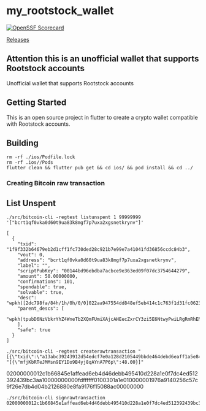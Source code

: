 # my_rootstock_wallet

[![OpenSSF Scorecard](https://api.scorecard.dev/projects/github.com/rsksmart/2wp-app/badge)](https://scorecard.dev/viewer/?uri=github.com/financial-bjbraz/rootstock_wallet)

[Releases](github.com/financial-bjbraz/rootstock_wallet/releases/latest)

## Attention this is an unofficial wallet that supports Rootstock accounts

Unofficial wallet that supports Rootstock accounts

## Getting Started

This is an open source project in flutter to create a crypto wallet compatible with Rootstock accounts.

## Building
```
rm -rf ./ios/Podfile.lock   
rm -rf .ios//Pods
flutter clean && flutter pub get && cd ios/ && pod install && cd ../

```

### Creating Bitcoin raw transaction
## List Unspent
```
./src/bitcoin-cli -regtest listunspent 1 99999999 '["bcrt1qf0vka0d60t9ua83k8mgf7p7uxa2xgsnetkrynv"]'
```
```
[
  {
    "txid": "1f9f332b64679eb2d1cff1fc730ded28c921b7e99e7a41041fd36856ccdc84b3",
    "vout": 0,
    "address": "bcrt1qf0vka0d60t9ua83k8mgf7p7uxa2xgsnetkrynv",
    "label": "",
    "scriptPubKey": "00144bd96ebdba7acbce9e363ed09f07dc3754644279",
    "amount": 50.00000000,
    "confirmations": 101,
    "spendable": true,
    "solvable": true,
    "desc": "wpkh([2dc798fa/84h/1h/0h/0/0]022aa947554dd848ef5eb414c1c763f1d31fc06233167c7b5c3302f4ee9613212c)#t7dj5dfp",
    "parent_descs": [
      "wpkh(tpubD6NzVbkrYhZ4WneTb2XQmFUmiXAjcAHEecZxrCY3zi5E6NtwyPwiLRgRmRhENfwzEkDmwKCi3wkD8kyP84nCwHEYoVhQXoPAnJHefZ1o4bN/84h/1h/0h/0/*)#jn6s08jj"
    ],
    "safe": true
  }
]
```


```
./src/bitcoin-cli -regtest createrawtransaction "[{\"txid\":\"a13abc39243912d54edcf7e0a128d2105449bbde464debd6eaff1a5e84661b2c\",\"vout\":0}]" "[{\"mfjKbRTeJMMsn9EY1Do9B4yj8qAYnA7P6p\":48.00}]"

```
02000000012c1b66845e1affead6eb4d46debb495410d228a1e0f7dc4ed512392439bc3aa10000000000fdffffff0100301a1e010000001976a9140256c57c9f26e7db4d04b2126880e8fa9176f15088ac00000000
```
./src/bitcoin-cli signrawtransaction 02000000012c1b66845e1affead6eb4d46debb495410d228a1e0f7dc4ed512392439bc3aa10000000000fdffffff0100301a1e010000001976a9140256c57c9f26e7db4d04b2126880e8fa9176f15088ac00000000

```